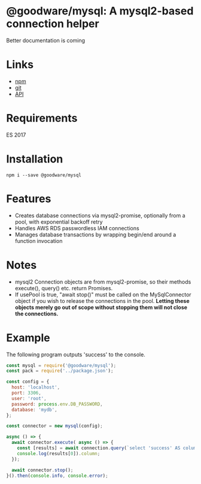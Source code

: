 # @goodware/mysql: A mysql2-based connection helper

Better documentation is coming

# Links

- [npm](https://www.npmjs.com/package/@goodware/mysql)
- [git](https://github.com/good-ware/js-mysql)
- [API](https://good-ware.github.io/js-mysql/)

# Requirements

ES 2017

# Installation

`npm i --save @goodware/mysql`

# Features

- Creates database connections via mysql2-promise, optionally from a pool, with exponential backoff retry
- Handles AWS RDS passwordless IAM connections
- Manages database transactions by wrapping begin/end around a function invocation

# Notes

- mysql2 Connection objects are from mysql2-promise, so their methods execute(), query() etc. return Promises.
- If usePool is true, "await stop()" must be called on the MySqlConnector object if you wish to release the connections
  in the pool. **Letting these objects merely go out of scope without stopping them will not close the connections.**

# Example

The following program outputs 'success' to the console.

```js
const mysql = require('@goodware/mysql');
const pack = require('../package.json');

const config = {
  host: 'localhost',
  port: 3306,
  user: 'root',
  password: process.env.DB_PASSWORD,
  database: 'mydb',
};

const connector = new mysql(config);

async () => {
  await connector.execute( async () => {
    const [results] = await connection.query(`select 'success' AS column`);
    console.log(results[0]).column;
  });

  await connector.stop();
}().then(console.info, console.error);
```
